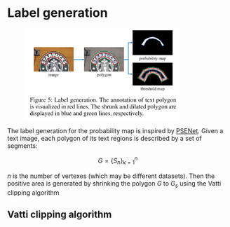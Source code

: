 

# Label generation

<head>
<style>
    figure {
        align: center;
        width: 70%;
        display: block;
}
</style>
<head>

<figure>
    <img src="/images/label_generation.png">
</figure>

The label generation for the probability map is inspired by [PSENet](https://arxiv.org/abs/1903.12473). Given a text image, each polygon of its text regions is described by a set of segments:

$$G=\lbrace S_n \rbrace_{k=1}^n$$

$n$ is the number of vertexes (which may be different datasets). Then the positive area is generated by shrinking the polygon $G$ to $G_s$ using the Vatti clipping algorithm

## Vatti clipping algorithm


